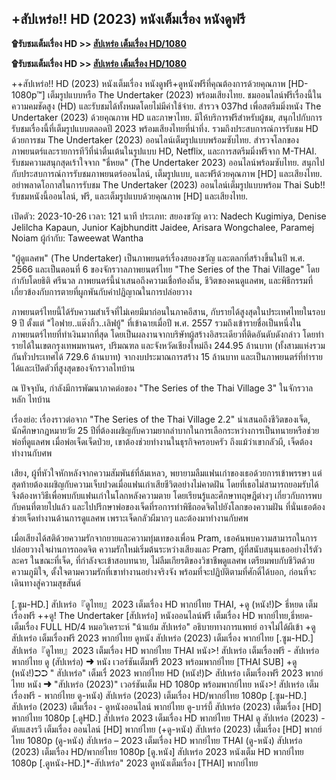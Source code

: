## +สัปเหร่อ!! HD (2023) หนังเต็มเรื่อง หนังดูฟรี

**۩รับชมเต็มเรื่อง HD >> [สัปเหร่อ เต็มเรื่อง HD/1080](https://hd.lemovies.top/th/movie/1113119/)**

**۩รับชมเต็มเรื่อง HD >> [สัปเหร่อ เต็มเรื่อง HD/1080](https://hd.lemovies.top/th/movie/1113119/)**

++สัปเหร่อ!! HD (2023) หนังเต็มเรื่อง หนังดูฟรี+ดูหนังฟรีที่คุณต้องการด้วยคุณภาพ [HD-1080p™] เต็มรูปแบบหรือ The Undertaker (2023) พร้อมเสียงไทย. ชมออนไลน์ฟรีเรื่องนี้ในความคมชัดสูง (HD) และรับชมได้ทั้งหมดโดยไม่มีค่าใช้จ่าย. สำรวจ 037hd เพื่อสตรีมมิ่งหนัง The Undertaker (2023) ด้วยคุณภาพ HD และภาษาไทย. มีให้บริการฟรีสำหรับผู้ชม, สนุกไปกับการรับชมเรื่องนี้ที่เต็มรูปแบบตลอดปี 2023 พร้อมเสียงไทยที่น่าทึ่ง. รวมถึงประสบการณ์การรับชม HD ด้วยการชม The Undertaker (2023) ออนไลน์เต็มรูปแบบพร้อมซับไทย. สำรวจโลกของภาพยนตร์และรายการทีวีที่น่าตื่นเต้นในรูปแบบ HD, Netflix, และการสตรีมมิ่งฟรีจาก M-THAI. รับชมความสนุกสุดเร้าใจจาก "ธี่หยด" (The Undertaker 2023) ออนไลน์พร้อมซับไทย. สนุกไปกับประสบการณ์การรับชมภาพยนตร์ออนไลน์, เต็มรูปแบบ, และฟรีด้วยคุณภาพ [HD] และเสียงไทย. อย่าพลาดโอกาสในการรับชม The Undertaker (2023) ออนไลน์เต็มรูปแบบพร้อม Thai Sub!! รับชมหนังนี้ออนไลน์, ฟรี, และเต็มรูปแบบด้วยคุณภาพ [HD] และเสียงไทย.

เปิดตัว: 2023-10-26
เวลา: 121 นาที
ประเภท: สยองขวัญ
ดาว: Nadech Kugimiya, Denise Jelilcha Kapaun, Junior Kajbhunditt Jaidee, Arisara Wongchalee, Paramej Noiam
ผู้กำกับ: Taweewat Wantha

"ผู้ดูแลศพ" (The Undertaker) เป็นภาพยนตร์เรื่องสยองขวัญ และตลกที่สร้างขึ้นในปี พ.ศ. 2566 และเป็นตอนที่ 6 ของจักรวาลภาพยนตร์ไทย "The Series of the Thai Village" โดยกำกับโดยธิติ ศรีนวล ภาพยนตร์นี้นำเสนอถึงความเชื่อท้องถิ่น, ชีวิตของคนดูแลศพ, และพิธีกรรมที่เกี่ยวข้องกับการตายที่ผูกพันกับคำปฏิญาณในการปล่อยวาง

ภาพยนตร์ไทยนี้ได้รับความสำเร็จที่ไม่เคยมีมาก่อนในภาคอีสาน, กับรายได้สูงสุดในประเทศไทยในรอบ 9 ปี ตั้งแต่ "ไอฟาย..แต๊งกิ้ว..เลิฟยู้" ที่เข้าฉายเมื่อปี พ.ศ. 2557 รวมถึงเข้ารายชื่อเป็นหนึ่งในภาพยนตร์ไทยที่ทำเงินมากที่สุด โดยเป็นผลงานจากบริษัทผู้สร้างอิสระเดียวที่ติดอันดับดังกล่าว โดยทำรายได้ในเขตกรุงเทพมหานคร, ปริมณฑล และจังหวัดเชียงใหม่ถึง 244.95 ล้านบาท (ทั้งสามแห่งรวมกันทั่วประเทศได้ 729.6 ล้านบาท) จากงบประมาณการสร้าง 15 ล้านบาท และเป็นภาพยนตร์ที่ทำรายได้และเปิดตัวที่สูงสุดของจักรวาลไทบ้าน

ณ ปัจจุบัน, กำลังมีการพัฒนาภาคต่อของ "The Series of the Thai Village 3" ในจักรวาลหลัก ไทบ้าน

เรื่องย่อ:
เรื่องราวต่อจาก "The Series of the Thai Village 2.2" นำเสนอถึงชีวิตของเจ็ด, นักศึกษากฎหมายวัย 25 ปีที่ต้องเผชิญกับความยากลำบากในการเลือกระหว่างการเป็นทนายหรือช่วยพ่อที่ดูแลศพ เมื่อพ่อเจ็ดเจ็ดป่วย, เขาต้องช่วยทำงานในธุรกิจครอบครัว ถึงแม้ว่าเขากลัวผี, เจ็ดต้องทำงานกับศพ

เสียง, ผู้ที่หัวใจหักหลังจากความสัมพันธ์ที่ล้มเหลว, พยายามลืมแฟนเก่าของเธอด้วยการเข้าพรรษา แต่สุดท้ายต้องเผชิญกับความเจ็บปวดเมื่อแฟนเก่าเสียชีวิตอย่างไม่คาดฝัน โดยที่เธอไม่สามารถยอมรับได้ จึงต้องหาวิธีเพื่อพบกับแฟนเก่าในโลกหลังความตาย โดยเรียนรู้และศึกษาทฤษฎีต่างๆ เกี่ยวกับการพบกับคนที่ตายไปแล้ว และไปปรึกษาพ่อของเจ็ดที่รอการทำพิธีถอดจิตไปยังโลกของความฝัน ที่นั่นเธอต้องช่วยเจ็ดทำงานด้านการดูแลศพ เพราะเจ็ดกลัวผีมากๆ และต้องมาทำงานกับศพ

เมื่อเสียงได้สติด้วยความรักจากยายและความทุ่มเทของเพื่อน Pram, เธอค้นพบความสามารถในการปล่อยวางใจผ่านการถอดจิต ความรักใหม่เริ่มต้นระหว่างเสียงและ Pram, ผู้ที่สนับสนุนเธออย่างไร้ตัวละคร ในขณะที่เจ็ด, ที่กำลังจะเข้าสอบทนาย, ไม่ลืมเกียรติของวิชาชีพดูแลศพ เตรียมพบกับชีวิตด้วยความภูมิใจ, ตั้งใจตามความรักที่เขาทำงานอย่างจริงจัง พร้อมที่จะปฏิบัติตามที่ศักดิ์ได้บอก, ก่อนที่จะเดินทางสู่ความสุขสันต์

[.ซูม-HD.] สัปเหร่อ『ดูไทย』2023 เต็มเรื่อง HD พากย์ไทย THAI, +ดู (หนัง!)▷ ธี่หยด เต็มเรื่องฟรี
++ดู! The Undertaker [สัปเหร่อ] หนังออนไลน์ฟรี เต็มเรื่อง HD พากย์ไทย,ธี่หยด- เต็มเรื่อง FULL HD/4
หมอวิเคราะห์ "น้าแย้ม สัปเหร่อ" อธิบายทางการแพทย์ อาจไม่ได้ผีเข้า
+ดู สัปเหร่อ เต็มเรื่องฟรี 2023 พากย์ไทย
ดูหนัง สัปเหร่อ (2023) เต็มเรื่อง พากย์ไทย
[.ซูม-HD.] สัปเหร่อ『ดูไทย』2023 เต็มเรื่อง HD พากย์ไทย THAI
หนัง>! สัปเหร่อ เต็มเรื่องฟรี - สัปเหร่อ พากย์ไทย
ดู (สัปเหร่อ) ➜ หนัง เวอร์ชันเต็มฟรี 2023 พร้อมพากย์ไทย [THAI SUB]
+ดู (หนัง!)➲➲ " สัปเหร่อ" เต็มเรื่ 2023 พากย์ไทย HD
(หนัง!)▷ สัปเหร่อ เต็มเรื่องฟรี 2023 พากย์ไทย
หนัง ➜ "สัปเหร่อ (2023)" เวอร์ชันเต็ม HD 1080p พร้อมพากย์ไทย
หนัง>! สัปเหร่อ เต็มเรื่องฟรี - พากย์ไทย
ดู-หนัง) สัปเหร่อ (2023) เต็มเรื่อง HD/พากย์ไทย 1080p
[.ซูม-HD.] สัปเหร่อ (2023) เต็มเรื่อง - ดูหนังออนไลน์ พากย์ไทย
ดู-บาร์บี้ สัปเหร่อ (2023) เต็มเรื่อง [HD] พากย์ไทย 1080p
[.ดูHD.] สัปเหร่อ 2023 เต็มเรื่อง HD พากย์ไทย THAI
ดู สัปเหร่อ (2023) - ดับแสงรวี เต็มเรื่อง ออนไลน์ [HD] พากย์ไทย
(+ดู-หนัง) สัปเหร่อ (2023) เต็มเรื่อง [HD] พากย์ไทย 1080p
(ดู-หนัง) สัปเหร่อ – 2023 เต็มเรื่อง HD พากย์ไทย THAI
(ดู-หนัง) สัปเหร่อ (2023) เต็มเรื่อง HD/พากย์ไทย 1080p
[ดู.หนัง] สัปเหร่อ 2023 หนังเต็ม HD พากย์ไทย 1080p
[.ดูหนัง-HD.]*-สัปเหร่อ" 2023 ดูหนังเต็มเรื่อง [THAI] พากย์ไทย
